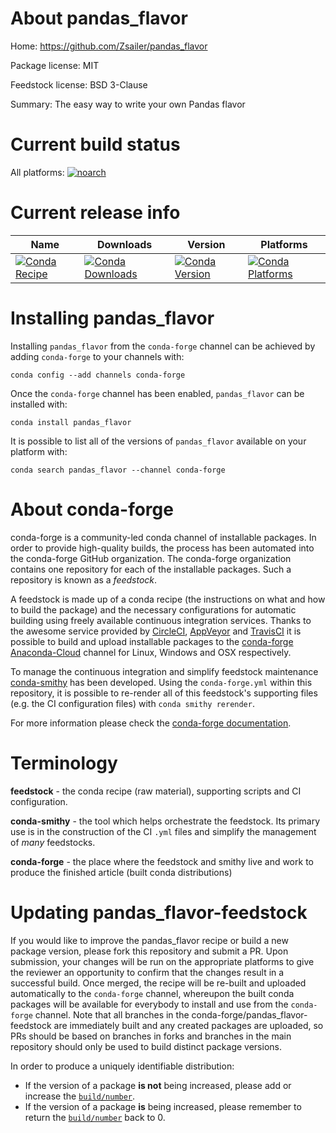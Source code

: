 About pandas_flavor
===================

Home: https://github.com/Zsailer/pandas_flavor

Package license: MIT

Feedstock license: BSD 3-Clause

Summary: The easy way to write your own Pandas flavor



Current build status
====================

All platforms:
[![noarch](https://img.shields.io/circleci/project/github/conda-forge/pandas_flavor-feedstock/master.svg?label=noarch)](https://circleci.com/gh/conda-forge/pandas_flavor-feedstock)

Current release info
====================

| Name | Downloads | Version | Platforms |
| --- | --- | --- | --- |
| [![Conda Recipe](https://img.shields.io/badge/recipe-pandas_flavor-green.svg)](https://anaconda.org/conda-forge/pandas_flavor) | [![Conda Downloads](https://img.shields.io/conda/dn/conda-forge/pandas_flavor.svg)](https://anaconda.org/conda-forge/pandas_flavor) | [![Conda Version](https://img.shields.io/conda/vn/conda-forge/pandas_flavor.svg)](https://anaconda.org/conda-forge/pandas_flavor) | [![Conda Platforms](https://img.shields.io/conda/pn/conda-forge/pandas_flavor.svg)](https://anaconda.org/conda-forge/pandas_flavor) |

Installing pandas_flavor
========================

Installing `pandas_flavor` from the `conda-forge` channel can be achieved by adding `conda-forge` to your channels with:

```
conda config --add channels conda-forge
```

Once the `conda-forge` channel has been enabled, `pandas_flavor` can be installed with:

```
conda install pandas_flavor
```

It is possible to list all of the versions of `pandas_flavor` available on your platform with:

```
conda search pandas_flavor --channel conda-forge
```


About conda-forge
=================

conda-forge is a community-led conda channel of installable packages.
In order to provide high-quality builds, the process has been automated into the
conda-forge GitHub organization. The conda-forge organization contains one repository
for each of the installable packages. Such a repository is known as a *feedstock*.

A feedstock is made up of a conda recipe (the instructions on what and how to build
the package) and the necessary configurations for automatic building using freely
available continuous integration services. Thanks to the awesome service provided by
[CircleCI](https://circleci.com/), [AppVeyor](http://www.appveyor.com/)
and [TravisCI](https://travis-ci.org/) it is possible to build and upload installable
packages to the [conda-forge](https://anaconda.org/conda-forge)
[Anaconda-Cloud](http://docs.anaconda.org/) channel for Linux, Windows and OSX respectively.

To manage the continuous integration and simplify feedstock maintenance
[conda-smithy](http://github.com/conda-forge/conda-smithy) has been developed.
Using the ``conda-forge.yml`` within this repository, it is possible to re-render all of
this feedstock's supporting files (e.g. the CI configuration files) with ``conda smithy rerender``.

For more information please check the [conda-forge documentation](https://conda-forge.org/docs/).

Terminology
===========

**feedstock** - the conda recipe (raw material), supporting scripts and CI configuration.

**conda-smithy** - the tool which helps orchestrate the feedstock.
                   Its primary use is in the construction of the CI ``.yml`` files
                   and simplify the management of *many* feedstocks.

**conda-forge** - the place where the feedstock and smithy live and work to
                  produce the finished article (built conda distributions)


Updating pandas_flavor-feedstock
================================

If you would like to improve the pandas_flavor recipe or build a new
package version, please fork this repository and submit a PR. Upon submission,
your changes will be run on the appropriate platforms to give the reviewer an
opportunity to confirm that the changes result in a successful build. Once
merged, the recipe will be re-built and uploaded automatically to the
`conda-forge` channel, whereupon the built conda packages will be available for
everybody to install and use from the `conda-forge` channel.
Note that all branches in the conda-forge/pandas_flavor-feedstock are
immediately built and any created packages are uploaded, so PRs should be based
on branches in forks and branches in the main repository should only be used to
build distinct package versions.

In order to produce a uniquely identifiable distribution:
 * If the version of a package **is not** being increased, please add or increase
   the [``build/number``](http://conda.pydata.org/docs/building/meta-yaml.html#build-number-and-string).
 * If the version of a package **is** being increased, please remember to return
   the [``build/number``](http://conda.pydata.org/docs/building/meta-yaml.html#build-number-and-string)
   back to 0.